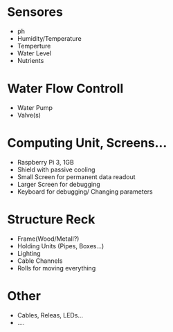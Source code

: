 # Sensores
- ph
- Humidity/Temperature
- Temperture
- Water Level
- Nutrients

# Water Flow Controll
- Water Pump
- Valve(s)

# Computing Unit, Screens...
- Raspberry Pi 3, 1GB
- Shield with passive cooling
- Small Screen for permanent data readout
- Larger Screen for debugging
- Keyboard for debugging/ Changing parameters

# Structure Reck
- Frame(Wood/Metall?)
- Holding Units (Pipes, Boxes...)
- Lighting
- Cable Channels
- Rolls for moving everything

# Other
- Cables, Releas, LEDs...
- ....


